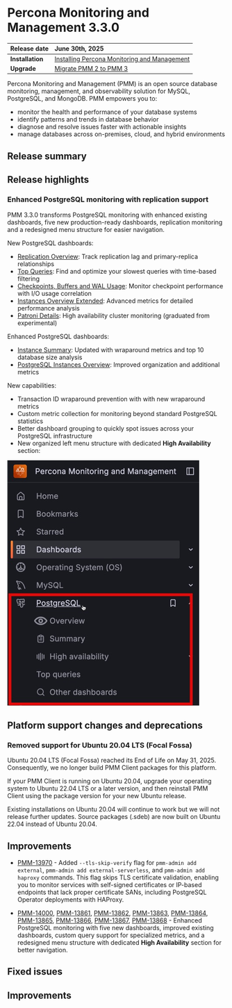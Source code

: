 # Percona Monitoring and Management 3.3.0 

| **Release date** | June 30th, 2025                                                                                  |
| ----------------- | :---------------------------------------------------------------------------------------------- |
| **Installation** | [Installing Percona Monitoring and Management](../quickstart/quickstart.md) |
| **Upgrade**| [Migrate PMM 2 to PMM 3](../pmm-upgrade/migrating_from_pmm_2.md) |

Percona Monitoring and Management (PMM) is an open source database monitoring, management, and observability solution for MySQL, PostgreSQL, and MongoDB. PMM empowers you to: 

- monitor the health and performance of your database systems
- identify patterns and trends in database behavior
- diagnose and resolve issues faster with actionable insights
- manage databases across on-premises, cloud, and hybrid environments

## Release summary

## Release highlights

### Enhanced PostgreSQL monitoring with replication support

PMM 3.3.0 transforms PostgreSQL monitoring with enhanced existing dashboards, five new production-ready dashboards, replication monitoring and a redesigned menu structure for easier navigation.

New PostgreSQL dashboards:

-  [Replication Overview](../reference/dashboards/dashboard-postresql-replication.md): Track replication lag and primary-replica relationships
-  [Top Queries](../reference/dashboards/dashboard-postresql-topqueries.md): Find and optimize your slowest queries with time-based filtering
-  [Checkpoints, Buffers and WAL Usage](../../docs/reference/dashboards/dashboard-postresql-checkpoints-buffers-wal-usage.md): Monitor checkpoint performance with I/O usage correlation
-  [Instances Overview Extended](../reference/dashboards/dashboard-postgresql-instances-overview-extended.md): Advanced metrics for detailed performance analysis
-  [Patroni Details](../reference/dashboards/dashboard-postresql-patroni-details.md): High availability cluster monitoring (graduated from experimental)

Enhanced PostgreSQL dashboards:

- [Instance Summary](../reference/dashboards/dashboard-postgresql-instance-summary.md): Updated with wraparound metrics and top 10 database size analysis
- [PostgreSQL Instances Overview](../reference/dashboards/dashboard-postgresql-instances-overview.md): Improved organization and additional metrics

New capabilities:

- Transaction ID wraparound prevention with with new wraparound metrics
- Custom metric collection for monitoring beyond standard PostgreSQL statistics
- Better dashboard grouping to quickly spot issues across your PostgreSQL infrastructure
- New organized left menu structure with dedicated **High Availability** section:

![!image](../images/PS_menu.jpg)



## Platform support changes and deprecations

### Removed support for Ubuntu 20.04 LTS (Focal Fossa) 

Ubuntu 20.04 LTS (Focal Fossa) reached its End of Life on May 31, 2025. Consequently, we no longer build PMM Client packages for this platform. 

If your PMM Client is running on Ubuntu 20.04, upgrade your operating system to Ubuntu 22.04 LTS or a later version, and then reinstall PMM Client using the package version for your new Ubuntu release. 

Existing installations on Ubuntu 20.04 will continue to work but we will not release further updates. Source packages (.sdeb) are now built on Ubuntu 22.04 instead of Ubuntu 20.04. 

## Improvements

- [PMM-13970](https://perconadev.atlassian.net/browse/PMM-13970) - Added `--tls-skip-verify` flag for `pmm-admin add external`, `pmm-admin add external-serverless`, and `pmm-admin add haproxy` commands. This flag skips TLS certificate validation, enabling you to monitor services with self-signed certificates or IP-based endpoints that lack proper certificate SANs, including PostgreSQL Operator deployments with HAProxy.

- [PMM-14000](https://perconadev.atlassian.net/browse/PMM-14000), [PMM-13861](https://perconadev.atlassian.net/browse/PMM-13861), [PMM-13862](https://perconadev.atlassian.net/browse/PMM-13862), [PMM-13863](https://perconadev.atlassian.net/browse/PMM-13863), [PMM-13864](https://perconadev.atlassian.net/browse/PMM-13864), [PMM-13865](https://perconadev.atlassian.net/browse/PMM-13865), [PMM-13866](https://perconadev.atlassian.net/browse/PMM-13866), [PMM-13867](https://perconadev.atlassian.net/browse/PMM-13867), [PMM-13868](https://perconadev.atlassian.net/browse/PMM-13868) - Enhanced PostgreSQL monitoring with five new dashboards, improved existing dashboards, custom query support for specialized metrics, and a redesigned menu structure with dedicated **High Availability** section for better navigation.

## Fixed issues



## Improvements

